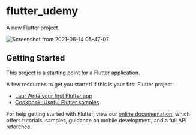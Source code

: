 # flutter_udemy

A new Flutter project.

![Screenshot from 2021-06-14 05-47-07](https://user-images.githubusercontent.com/42170624/121824145-2a50bf00-ccd4-11eb-8578-29d7af57f294.png)


## Getting Started

This project is a starting point for a Flutter application.

A few resources to get you started if this is your first Flutter project:

- [Lab: Write your first Flutter app](https://flutter.dev/docs/get-started/codelab)
- [Cookbook: Useful Flutter samples](https://flutter.dev/docs/cookbook)

For help getting started with Flutter, view our
[online documentation](https://flutter.dev/docs), which offers tutorials,
samples, guidance on mobile development, and a full API reference.
